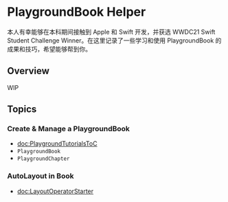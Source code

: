 # PlaygroundBook Helper

本人有幸能够在本科期间接触到 Apple 和 Swift 开发，并获选 WWDC21 Swift Student Challenge Winner。在这里记录了一些学习和使用 PlaygroundBook 的成果和技巧，希望能够帮到你。

## Overview

WIP

## Topics
### Create & Manage a PlaygroundBook
- <doc:PlaygroundTutorialsToC>
- ``PlaygroundBook``
- ``PlaygroundChapter``

### AutoLayout in Book
- <doc:LayoutOperatorStarter>



